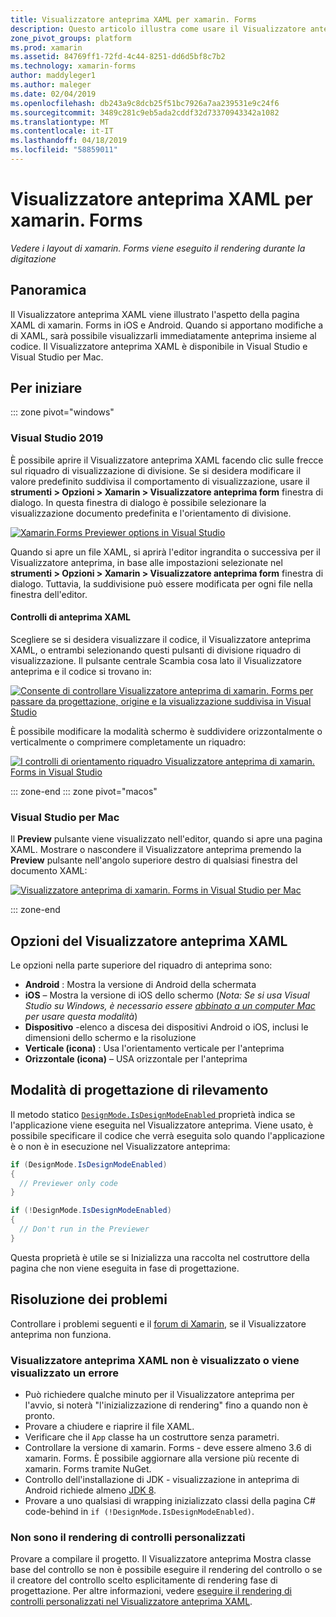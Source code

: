```yaml
---
title: Visualizzatore anteprima XAML per xamarin. Forms
description: Questo articolo illustra come usare il Visualizzatore anteprima XAML per vedere i layout di xamarin. Forms viene eseguito il rendering durante la digitazione. Il Visualizzatore anteprima XAML è disponibile in Visual Studio 2019 e Visual Studio 2019 per Mac.
zone_pivot_groups: platform
ms.prod: xamarin
ms.assetid: 84769ff1-72fd-4c44-8251-dd6d5bf8c7b2
ms.technology: xamarin-forms
author: maddyleger1
ms.author: maleger
ms.date: 02/04/2019
ms.openlocfilehash: db243a9c8dcb25f51bc7926a7aa239531e9c24f6
ms.sourcegitcommit: 3489c281c9eb5ada2cddf32d73370943342a1082
ms.translationtype: MT
ms.contentlocale: it-IT
ms.lasthandoff: 04/18/2019
ms.locfileid: "58859011"
---
```

# <a name="xaml-previewer-for-xamarinforms"></a>Visualizzatore anteprima XAML per xamarin. Forms

_Vedere i layout di xamarin. Forms viene eseguito il rendering durante la digitazione_

## <a name="overview"></a>Panoramica

Il Visualizzatore anteprima XAML viene illustrato l'aspetto della pagina XAML di xamarin. Forms in iOS e Android. Quando si apportano modifiche a di XAML, sarà possibile visualizzarli immediatamente anteprima insieme al codice. Il Visualizzatore anteprima XAML è disponibile in Visual Studio e Visual Studio per Mac.

## <a name="getting-started"></a>Per iniziare

::: zone pivot="windows"

### <a name="visual-studio-2019"></a>Visual Studio 2019

È possibile aprire il Visualizzatore anteprima XAML facendo clic sulle frecce sul riquadro di visualizzazione di divisione. Se si desidera modificare il valore predefinito suddivisa il comportamento di visualizzazione, usare il **strumenti > Opzioni > Xamarin > Visualizzatore anteprima form** finestra di dialogo. In questa finestra di dialogo è possibile selezionare la visualizzazione documento predefinita e l'orientamento di divisione.

[![Xamarin.Forms Previewer options in Visual Studio](xaml-previewer-images/xamlp-options-vs-sm.png "Xamarin.Forms Previewer options in Visual Studio")](xaml-previewer-images/xamlp-options-vs-lg.png#lightbox)

Quando si apre un file XAML, si aprirà l'editor ingrandita o successiva per il Visualizzatore anteprima, in base alle impostazioni selezionate nel **strumenti > Opzioni > Xamarin > Visualizzatore anteprima form** finestra di dialogo. Tuttavia, la suddivisione può essere modificata per ogni file nella finestra dell'editor.

#### <a name="xaml-preview-controls"></a>Controlli di anteprima XAML

Scegliere se si desidera visualizzare il codice, il Visualizzatore anteprima XAML, o entrambi selezionando questi pulsanti di divisione riquadro di visualizzazione. Il pulsante centrale Scambia cosa lato il Visualizzatore anteprima e il codice si trovano in:

[![Consente di controllare Visualizzatore anteprima di xamarin. Forms per passare da progettazione, origine e la visualizzazione suddivisa in Visual Studio](xaml-previewer-images/xamlp-controls-splitview-vs-sm.png "consente di controllare Visualizzatore anteprima di xamarin. Forms per passare da progettazione, origine e la visualizzazione suddivisa in Visual Studio")](xaml-previewer-images/xamlp-controls-splitview-vs-lg.png#lightbox)

È possibile modificare la modalità schermo è suddividere orizzontalmente o verticalmente o comprimere completamente un riquadro:

[![I controlli di orientamento riquadro Visualizzatore anteprima di xamarin. Forms in Visual Studio](xaml-previewer-images/xamlp-controls-orientation-vs-sm.png "controlli orientamento del riquadro di anteprima di xamarin. Forms in Visual Studio")](xaml-previewer-images/xamlp-controls-orientation-vs-lg.png#lightbox)

::: zone-end
::: zone pivot="macos"

### <a name="visual-studio-for-mac"></a>Visual Studio per Mac

Il **Preview** pulsante viene visualizzato nell'editor, quando si apre una pagina XAML. Mostrare o nascondere il Visualizzatore anteprima premendo la **Preview** pulsante nell'angolo superiore destro di qualsiasi finestra del documento XAML:

[![Visualizzatore anteprima di xamarin. Forms in Visual Studio per Mac](xaml-previewer-images/xamlp-list-sml.png "Visualizzatore anteprima di xamarin. Forms in Visual Studio per Mac")](xaml-previewer-images/xamlp-list.png#lightbox)

::: zone-end

## <a name="xaml-previewer-options"></a>Opzioni del Visualizzatore anteprima XAML

Le opzioni nella parte superiore del riquadro di anteprima sono:

* **Android** : Mostra la versione di Android della schermata
* **iOS** – Mostra la versione di iOS dello schermo (*Nota: Se si usa Visual Studio su Windows, è necessario essere [abbinato a un computer Mac](~/ios/get-started/installation/windows/connecting-to-mac/index.md) per usare questa modalità*)
* **Dispositivo** -elenco a discesa dei dispositivi Android o iOS, inclusi le dimensioni dello schermo e la risoluzione
* **Verticale (icona)** : Usa l'orientamento verticale per l'anteprima
* **Orizzontale (icona)** – USA orizzontale per l'anteprima

## <a name="detect-design-mode"></a>Modalità di progettazione di rilevamento

Il metodo statico [ `DesignMode.IsDesignModeEnabled` ](xref:Xamarin.Forms.DesignMode.IsDesignModeEnabled) proprietà indica se l'applicazione viene eseguita nel Visualizzatore anteprima. Viene usato, è possibile specificare il codice che verrà eseguita solo quando l'applicazione è o non è in esecuzione nel Visualizzatore anteprima:

```csharp
if (DesignMode.IsDesignModeEnabled)
{
  // Previewer only code  
}

if (!DesignMode.IsDesignModeEnabled)
{
  // Don't run in the Previewer  
}
```

Questa proprietà è utile se si Inizializza una raccolta nel costruttore della pagina che non viene eseguita in fase di progettazione.

## <a name="troubleshooting"></a>Risoluzione dei problemi

Controllare i problemi seguenti e il [forum di Xamarin](https://forums.xamarin.com/categories/xamarin-forms), se il Visualizzatore anteprima non funziona.

### <a name="xaml-previewer-isnt-showing-or-shows-an-error"></a>Visualizzatore anteprima XAML non è visualizzato o viene visualizzato un errore

* Può richiedere qualche minuto per il Visualizzatore anteprima per l'avvio, si noterà "l'inizializzazione di rendering" fino a quando non è pronto.
* Provare a chiudere e riaprire il file XAML.
* Verificare che il `App` classe ha un costruttore senza parametri.
* Controllare la versione di xamarin. Forms - deve essere almeno 3.6 di xamarin. Forms. È possibile aggiornare alla versione più recente di xamarin. Forms tramite NuGet.
* Controllo dell'installazione di JDK - visualizzazione in anteprima di Android richiede almeno [JDK 8](https://www.oracle.com/technetwork/java/javase/downloads/index.html).
* Provare a uno qualsiasi di wrapping inizializzato classi della pagina C# code-behind in `if (!DesignMode.IsDesignModeEnabled)`.

### <a name="custom-controls-arent-rendering"></a>Non sono il rendering di controlli personalizzati

Provare a compilare il progetto. Il Visualizzatore anteprima Mostra classe base del controllo se non è possibile eseguire il rendering del controllo o se il creatore del controllo scelto esplicitamente di rendering fase di progettazione. Per altre informazioni, vedere [eseguire il rendering di controlli personalizzati nel Visualizzatore anteprima XAML](render-custom-controls.md).
